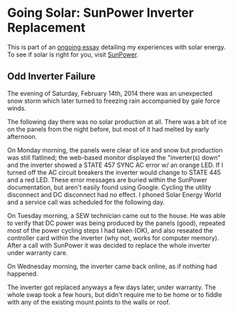 <!-- title: SunPower Inverter Replacement -->
<!-- categories: howto,essay -->
<!-- tags: solar -->
<!-- published: 2015-03-28T14:00:00-05:00 -->
<!-- updated: 2016-04-27T17:09:00-05:00 -->
<!-- summary: Part of the Going Solar series. I had to have my SunPower inverter replaced two months in. -->

# Going Solar: SunPower Inverter Replacement

This is part of an [ongoing essay](/v2/solar/) detailing my experiences with solar energy. To see if solar is right for you, visit [SunPower](https://tinyurl.com/y34p2jhu).

## Odd Inverter Failure

The evening of Saturday, February 14th, 2014 there was an unexpected snow storm which later turned to freezing rain accompanied by gale force winds.

The following day there was no solar production at all. There was a bit of ice on the panels from the night before, but most of it had melted by early afternoon.

On Monday morning, the panels were clear of ice and snow but production was still flatlined; the web-based monitor displayed the "inverter(s) down" and the inverter showed a STATE 457 SYNC AC error w/ an orange LED. If I turned off the AC circuit breakers the inverter would change to STATE 445 and a red LED. These error messages are buried within the SunPower documentation, but aren't easily found using Google. Cycling the utility disconnect and DC disconnect had no effect. I phoned Solar Energy World and a service call was scheduled for the following day.

On Tuesday morning, a SEW technician came out to the house. He was able to verify that DC power was being produced by the panels (good), repeated most of the power cycling steps I had taken (OK), and also reseated the controller card within the inverter (why not, works for computer memory). After a call with SunPower it was decided to replace the whole inverter under warranty care.

On Wednesday morning, the inverter came back online, as if nothing had happened.

The inverter got replaced anyways a few days later, under warranty. The whole swap took a few hours, but didn't require me to be home or to fiddle with any of the existing mount points to the walls or roof.
